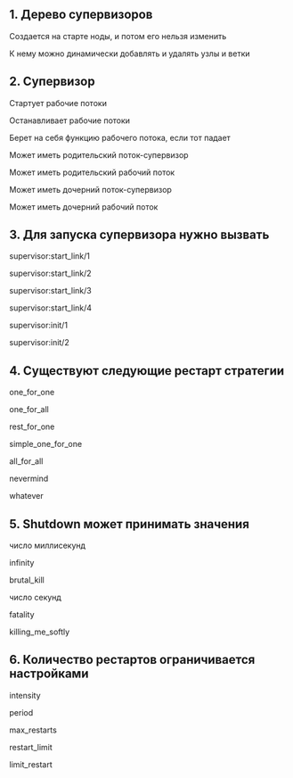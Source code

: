 ## 1. Дерево супервизоров

Создается на старте ноды, и потом его нельзя изменить

К нему можно динамически добавлять и удалять узлы и ветки


## 2. Супервизор

Стартует рабочие потоки

Останавливает рабочие потоки

Берет на себя функцию рабочего потока, если тот падает

Может иметь родительский поток-супервизор

Может иметь родительский рабочий поток

Может иметь дочерний поток-супервизор

Может иметь дочерний рабочий поток


## 3. Для запуска супервизора нужно вызвать

supervisor:start_link/1

supervisor:start_link/2

supervisor:start_link/3

supervisor:start_link/4

supervisor:init/1

supervisor:init/2


## 4. Существуют следующие рестарт стратегии

one_for_one

one_for_all

rest_for_one

simple_one_for_one

all_for_all

nevermind

whatever


## 5. Shutdown может принимать значения

число миллисекунд

infinity

brutal_kill

число секунд

fatality

killing_me_softly


## 6. Количество рестартов ограничивается настройками

intensity

period

max_restarts

restart_limit

limit_restart
